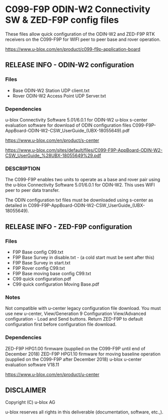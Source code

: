 # C099-F9P ODIN-W2 Connectivity SW & ZED-F9P config files

These files allow quick configuration of the ODIN-W2 and ZED-F9P RTK receivers on the C099-F9P for WIFI peer to peer
base and rover operation. 

https://www.u-blox.com/en/product/c099-f9p-application-board

## RELEASE INFO - ODIN-W2 configuration

### Files
* Base ODIN-W2 Station UDP client.txt
* Rover ODIN-W2 Access Point UDP Server.txt

### Dependencies
u-blox Connectivity Software 5.01/6.0.1 for ODIN-W2
u-blox s-center evaluation software for download of ODIN configuration files
C099-F9P-AppBoard-ODIN-W2-CSW_UserGuide_(UBX-18055649).pdf
			  
https://www.u-blox.com/en/product/s-center

https://www.u-blox.com/sites/default/files/C099-F9P-AppBoard-ODIN-W2-CSW_UserGuide_%28UBX-18055649%29.pdf

### DESCRIPTION
The C099-F9P enables two units to operate as a base and rover pair using the 
u-blox Connectivity Software 5.01/6.0.1 for ODIN-W2. This uses WIFI peer to peer data transfer.

The ODIN configuration txt files must be downloaded using s-center as detailed in
C099-F9P-AppBoard-ODIN-W2-CSW_UserGuide_(UBX-18055649). 

## RELEASE INFO - ZED-F9P configuration

### Files
* F9P Base config C99.txt
* F9P Base Survey in disable.txt - (a cold start must be sent after this)
* F9P Base Survey in start.txt
* F9P Rover config C99.txt
* F9P Base moving base config C99.txt
* C99 quick configuration.pdf
* C99 quick configuration Moving Base.pdf
	  
### Notes
Not compatible with u-center legacy configuration file download. 
You must use new u-center, View/Generation 9 Configuration View/Advanced configuration  - Load and Send buttons. 
Return ZED-F9P to default configuration first before configuration file download.
	  
### Dependencies 
ZED-F9P HPG1.00 firmware (supplied on the C099-F9P until end of December 2018)
ZED-F9P HPG1.10 firmware for moving baseline operation (supplied on the C099-F9P after December 2018)
u-blox u-center evaluation software V18.11 

https://www.u-blox.com/en/product/u-center

## DISCLAIMER
Copyright (C) u-blox AG

u-blox reserves all rights in this deliverable (documentation, software, etc.,).
